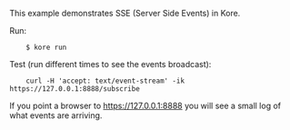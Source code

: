 This example demonstrates SSE (Server Side Events) in Kore.

Run:
```
	$ kore run
```

Test (run different times to see the events broadcast):
```
	curl -H 'accept: text/event-stream' -ik https://127.0.0.1:8888/subscribe
```

If you point a browser to https://127.0.0.1:8888 you will see
a small log of what events are arriving.
